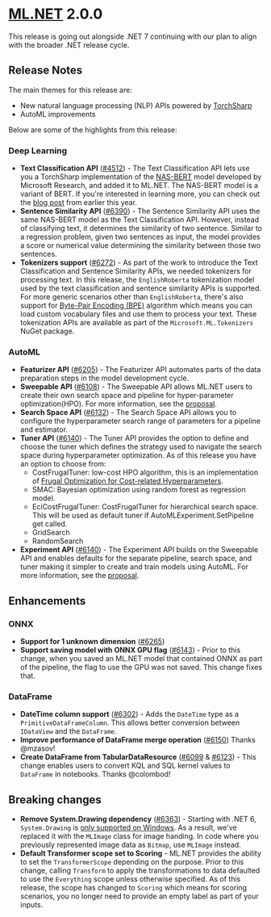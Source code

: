 # [ML.NET](http://dot.net/ml) 2.0.0

This release is going out alongside .NET 7 continuing with our plan to align with the broader .NET release cycle.

## Release Notes

The main themes for this release are:

- New natural language processing (NLP) APIs powered by [TorchSharp](https://github.com/dotnet/torchsharp)
- AutoML improvements

Below are some of the highlights from this release:

### Deep Learning

- **Text Classification API** ([#4512](https://github.com/dotnet/machinelearning/pull/4512)) - The Text Classification API lets use you a TorchSharp implementation of the [NAS-BERT](https://arxiv.org/abs/2105.14444) model developed by Microsoft Research, and added it to ML.NET. The NAS-BERT model is a variant of BERT. If you're interested in learning more, you can check out the [blog post](https://devblogs.microsoft.com/dotnet/introducing-the-ml-dotnet-text-classification-api-preview/) from earlier this year.
- **Sentence Similarity API** ([#6390](https://github.com/dotnet/machinelearning/pull/6390)) - The Sentence Similarity API uses the same NAS-BERT model as the Text Classification API. However, instead of classifying text, it determines the similarity of two sentence. Similar to a regression problem, given two sentences as input, the model provides a score or numerical value determining the similarity between those two sentences.
- **Tokenizers support** ([#6272](https://github.com/dotnet/machinelearning/pull/6272)) - As part of the work to introduce the Text Classification and Sentence Similarity APIs, we needed tokenizers for processing text. In this release, the `EnglishRoberta` tokenization model used by the text classification and sentence similarity APIs is supported. For more generic scenarios other than `EnglishRoberta`, there's also support for [Byte-Pair Encoding (BPE)](https://en.wikipedia.org/wiki/Byte_pair_encoding) algorithm which means you can load custom vocabulary files and use them to process your text. These tokenization APIs are available as part of the `Microsoft.ML.Tokenizers` NuGet package.

### AutoML

- **Featurizer API** ([#6205](https://github.com/dotnet/machinelearning/pull/6205)) - The Featurizer API automates parts of the data preparation steps in the model development cycle.
- **Sweepable API** ([#6108](https://github.com/dotnet/machinelearning/pull/6108)) - The Sweepable API allows ML.NET users to create their own search space and pipeline for hyper-parameter optimization(HPO). For more information, see the [proposal](https://github.com/dotnet/machinelearning/issues/5992).
- **Search Space API** ([#6132](https://github.com/dotnet/machinelearning/pull/6132)) - The Search Space API allows you to configure the hyperparameter search range of parameters for a pipeline and estimator.
- **Tuner API** ([#6140](https://github.com/dotnet/machinelearning/pull/6140)) - The Tuner API provides the option to define and choose the tuner which defines the strategy used to navigate the search space during hyperparameter optimization. As of this release you have an option to choose from:
  - CostFrugalTuner: low-cost HPO algorithm, this is an implementation of [Frugal  Optimization for Cost-related Hyperparameters](https://arxiv.org/abs/2005.01571).
  - SMAC: Bayesian optimization using random forest as regression model.
  - EciCostFrugalTuner: CostFrugalTuner for hierarchical search space. This will be used as default tuner if AutoMLExperiment.SetPipeline get called.
  - GridSearch
  - RandomSearch  
- **Experiment API** ([#6140](https://github.com/dotnet/machinelearning/pull/6140)) - The Experiment API builds on the Sweepable API and enables defaults for the separate pipeline, search space, and tuner making it simpler to create and train models using AutoML. For more information, see the [proposal](https://github.com/dotnet/machinelearning/pull/6118).

## Enhancements

### ONNX

- **Support for 1 unknown dimension** ([#6265](https://github.com/dotnet/machinelearning/pull/6265))
- **Support saving model with ONNX GPU flag** ([#6143](https://github.com/dotnet/machinelearning/pull/6143)) - Prior to this change, when you saved an ML.NET model that contained ONNX as part of the pipeline, the flag to use the GPU was not saved. This change fixes that.  

### DataFrame

- **DateTime column support** ([#6302](https://github.com/dotnet/machinelearning/pull/6302)) - Adds the `DateTime` type as a `PrimitiveDataFrameColumn`. This allows better conversion between `IDataView` and the `DataFrame`.
- **Improve performance of DataFrame merge operation** ([#6150](https://github.com/dotnet/machinelearning/pull/6150)) Thanks @mzasov!
- **Create DataFrame from TabularDataResource** ([#6099](https://github.com/dotnet/machinelearning/pull/6099) & [#6123](https://github.com/dotnet/machinelearning/pull/6123)) - This change enables users to convert KQL and SQL kernel values to `DataFrame` in notebooks. Thanks @colombod!

## Breaking changes

- **Remove System.Drawing dependency** ([#6363](https://github.com/dotnet/machinelearning/pull/6363)) - Starting with .NET 6, `System.Drawing` is [only supported on Windows](https://learn.microsoft.com/dotnet/core/compatibility/core-libraries/6.0/system-drawing-common-windows-only). As a result, we've replaced it with the `MLImage` class for image handing. In code where you previously represented image data as `Bitmap`, use `MLImage` instead.
- **Default Transformer scope set to Scoring** - ML.NET provides the ability to set the `TransformerScope` depending on the purpose. Prior to this change, calling `Transform` to apply the transformations to data defaulted to use the `Everything` scope unless otherwise specified. As of this release, the scope has changed to `Scoring` which means for scoring scenarios, you no longer need to provide an empty label as part of your inputs.
